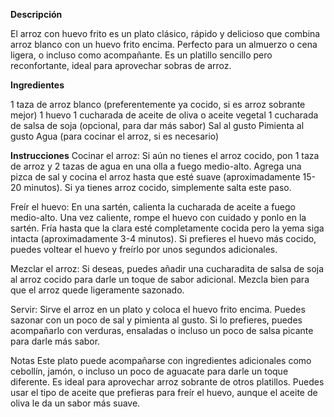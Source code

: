 **Descripción**

El arroz con huevo frito es un plato clásico, rápido y delicioso que combina arroz blanco con un huevo frito encima. Perfecto para un almuerzo o cena ligera, o incluso como acompañante. Es un platillo sencillo pero reconfortante, ideal para aprovechar sobras de arroz.

**Ingredientes**

1 taza de arroz blanco (preferentemente ya cocido, si es arroz sobrante mejor)
1 huevo
1 cucharada de aceite de oliva o aceite vegetal
1 cucharada de salsa de soja (opcional, para dar más sabor)
Sal al gusto
Pimienta al gusto
Agua (para cocinar el arroz, si es necesario)

**Instrucciones**
Cocinar el arroz:
Si aún no tienes el arroz cocido, pon 1 taza de arroz y 2 tazas de agua en una olla a fuego medio-alto. Agrega una pizca de sal y cocina el arroz hasta que esté suave (aproximadamente 15-20 minutos). Si ya tienes arroz cocido, simplemente salta este paso.

Freír el huevo:
En una sartén, calienta la cucharada de aceite a fuego medio-alto. Una vez caliente, rompe el huevo con cuidado y ponlo en la sartén. Fría hasta que la clara esté completamente cocida pero la yema siga intacta (aproximadamente 3-4 minutos). Si prefieres el huevo más cocido, puedes voltear el huevo y freírlo por unos segundos adicionales.

Mezclar el arroz:
Si deseas, puedes añadir una cucharadita de salsa de soja al arroz cocido para darle un toque de sabor adicional. Mezcla bien para que el arroz quede ligeramente sazonado.

Servir:
Sirve el arroz en un plato y coloca el huevo frito encima. Puedes sazonar con un poco de sal y pimienta al gusto. Si lo prefieres, puedes acompañarlo con verduras, ensaladas o incluso un poco de salsa picante para darle más sabor.

Notas
Este plato puede acompañarse con ingredientes adicionales como cebollín, jamón, o incluso un poco de aguacate para darle un toque diferente.
Es ideal para aprovechar arroz sobrante de otros platillos.
Puedes usar el tipo de aceite que prefieras para freír el huevo, aunque el aceite de oliva le da un sabor más suave.
